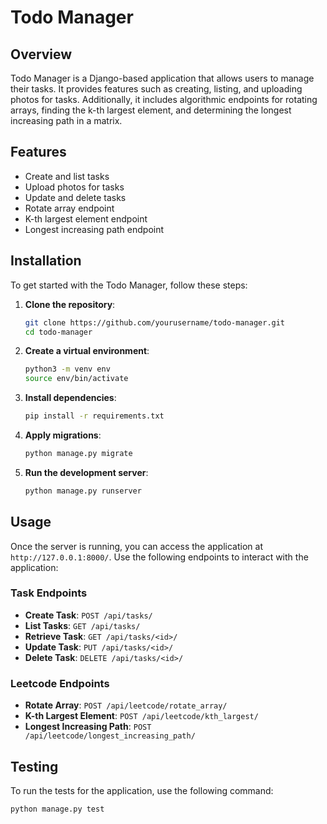 # Todo Manager

## Overview

Todo Manager is a Django-based application that allows users to manage their tasks. It provides features such as creating, listing, and uploading photos for tasks. Additionally, it includes algorithmic endpoints for rotating arrays, finding the k-th largest element, and determining the longest increasing path in a matrix.

## Features

- Create and list tasks
- Upload photos for tasks
- Update and delete tasks
- Rotate array endpoint
- K-th largest element endpoint
- Longest increasing path endpoint

## Installation

To get started with the Todo Manager, follow these steps:

1. **Clone the repository**:

   ```sh
   git clone https://github.com/yourusername/todo-manager.git
   cd todo-manager
   ```

2. **Create a virtual environment**:

   ```sh
   python3 -m venv env
   source env/bin/activate
   ```

3. **Install dependencies**:

   ```sh
   pip install -r requirements.txt
   ```

4. **Apply migrations**:

   ```sh
   python manage.py migrate
   ```

5. **Run the development server**:
   ```sh
   python manage.py runserver
   ```

## Usage

Once the server is running, you can access the application at `http://127.0.0.1:8000/`. Use the following endpoints to interact with the application:

### Task Endpoints

- **Create Task**: `POST /api/tasks/`
- **List Tasks**: `GET /api/tasks/`
- **Retrieve Task**: `GET /api/tasks/<id>/`
- **Update Task**: `PUT /api/tasks/<id>/`
- **Delete Task**: `DELETE /api/tasks/<id>/`

### Leetcode Endpoints

- **Rotate Array**: `POST /api/leetcode/rotate_array/`
- **K-th Largest Element**: `POST /api/leetcode/kth_largest/`
- **Longest Increasing Path**: `POST /api/leetcode/longest_increasing_path/`

## Testing

To run the tests for the application, use the following command:

```sh
python manage.py test
```
